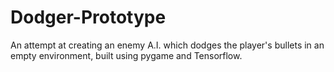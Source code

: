 # Dodger-Prototype
An attempt at creating an enemy A.I. which dodges the player's bullets in an empty environment, built using pygame and Tensorflow.
